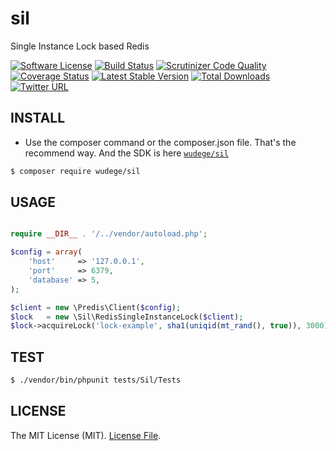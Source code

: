 # sil
Single Instance Lock based Redis

[![Software License](https://img.shields.io/badge/license-MIT-brightgreen.svg)](LICENSE)
[![Build Status](https://travis-ci.org/wudege/sil.svg?branch=master)](https://travis-ci.org/wudege/sil)
[![Scrutinizer Code Quality](https://scrutinizer-ci.com/g/wudege/sil/badges/quality-score.png?b=master)](https://scrutinizer-ci.com/g/wudege/sil/?branch=master)
[![Coverage Status](https://coveralls.io/repos/github/wudege/sil/badge.svg?branch=master)](https://coveralls.io/github/wudege/sil?branch=master)
[![Latest Stable Version](https://img.shields.io/packagist/v/wudege/sil.svg)](https://packagist.org/packages/wudege/sil)
[![Total Downloads](https://img.shields.io/packagist/dt/wudege/sil.svg)](https://packagist.org/packages/wudege/sil)
[![Twitter URL](https://img.shields.io/twitter/url/http/shields.io.svg?style=social&style=flat-square)](https://twitter.com/wudege)

## INSTALL

* Use the composer command or the composer.json file. That's the recommend way. And the SDK is here [`wudege/sil`][install-packagist]
```bash
$ composer require wudege/sil
```

## USAGE

```php

require __DIR__ . '/../vendor/autoload.php';

$config = array(
    'host'     => '127.0.0.1',
    'port'     => 6379,
    'database' => 5,
);

$client = new \Predis\Client($config);
$lock   = new \Sil\RedisSingleInstanceLock($client);
$lock->acquireLock('lock-example', sha1(uniqid(mt_rand(), true)), 3000);

```

## TEST

``` bash
$ ./vendor/bin/phpunit tests/Sil/Tests
```

## LICENSE

The MIT License (MIT). [License File](https://github.com/wudege/sil/blob/master/LICENSE).

[packagist]: http://packagist.org
[install-packagist]: https://packagist.org/packages/wudege/sil
